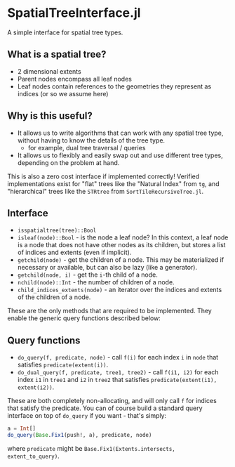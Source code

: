 # SpatialTreeInterface.jl

A simple interface for spatial tree types.

## What is a spatial tree?

- 2 dimensional extents
- Parent nodes encompass all leaf nodes
- Leaf nodes contain references to the geometries they represent as indices (or so we assume here)

## Why is this useful?

- It allows us to write algorithms that can work with any spatial tree type, without having to know the details of the tree type.
    - for example, dual tree traversal / queries
- It allows us to flexibly and easily swap out and use different tree types, depending on the problem at hand.

This is also a zero cost interface if implemented correctly!  Verified implementations exist for "flat" trees like the "Natural Index" from `tg`, and "hierarchical" trees like the `STRtree` from `SortTileRecursiveTree.jl`.

## Interface

- `isspatialtree(tree)::Bool`
- `isleaf(node)::Bool` - is the node a leaf node?  In this context, a leaf node is a node that does not have other nodes as its children, but stores a list of indices and extents (even if implicit).
- `getchild(node)` - get the children of a node.  This may be materialized if necessary or available, but can also be lazy (like a generator).
- `getchild(node, i)` - get the `i`-th child of a node.
- `nchild(node)::Int` - the number of children of a node.
- `child_indices_extents(node)` - an iterator over the indices and extents of the children of a node.

These are the only methods that are required to be implemented.  They enable the generic query functions described below:

## Query functions

- `do_query(f, predicate, node)` - call `f(i)` for each index `i` in `node` that satisfies `predicate(extent(i))`.
- `do_dual_query(f, predicate, tree1, tree2)` - call `f(i1, i2)` for each index `i1` in `tree1` and `i2` in `tree2` that satisfies `predicate(extent(i1), extent(i2))`.

These are both completely non-allocating, and will only call `f` for indices that satisfy the predicate.
You can of course build a standard query interface on top of `do_query` if you want - that's simply:
```julia
a = Int[]
do_query(Base.Fix1(push!, a), predicate, node)
```
where `predicate` might be `Base.Fix1(Extents.intersects, extent_to_query)`.

